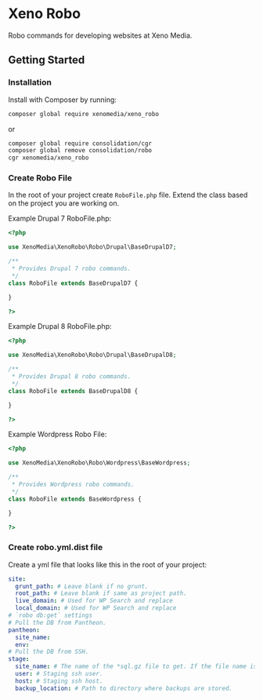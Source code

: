 # Xeno Robo
Robo commands for developing websites at Xeno Media.

## Getting Started

### Installation

Install with Composer by running:

```bash
composer global require xenomedia/xeno_robo
```

or

```bash
composer global require consolidation/cgr
composer global remove consolidation/robo
cgr xenomedia/xeno_robo
```

### Create Robo File

In the root of your project create `RoboFile.php` file. Extend the class based
on the project you are working on.

Example Drupal 7 RoboFile.php:

```php
<?php

use XenoMedia\XenoRobo\Robo\Drupal\BaseDrupalD7;

/**
 * Provides Drupal 7 robo commands.
 */
class RoboFile extends BaseDrupalD7 {

}

?>
```

Example Drupal 8 RoboFile.php:

```php
<?php

use XenoMedia\XenoRobo\Robo\Drupal\BaseDrupalD8;

/**
 * Provides Drupal 8 robo commands.
 */
class RoboFile extends BaseDrupalD8 {

}

?>
```

Example Wordpress Robo File:

```php
<?php

use XenoMedia\XenoRobo\Robo\Wordpress\BaseWordpress;

/**
 * Provides Wordpress robo commands.
 */
class RoboFile extends BaseWordpress {

}

?>
```

### Create robo.yml.dist file

Create a yml file that looks like this in the root of your project:

```yaml
site:
  grunt_path: # Leave blank if no grunt.
  root_path: # Leave blank if same as project path.
  live_domain: # Used for WP Search and replace
  local_domain: # Used for WP Search and replace
# `robo db:get` settings
# Pull the DB from Pantheon.
pantheon:
  site_name: 
  env:
# Pull the DB from SSH.
stage:
  site_name: # The name of the *sql.gz file to get. If the file name is `example.sql.gz` then enter `example` 
  user: # Staging ssh user.
  host: # Staging ssh host.
  backup_location: # Path to directory where backups are stored.
```
